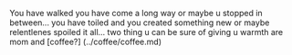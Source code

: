 You have walked 
you have come a long way
or maybe u stopped in between...
you have toiled
and you created something new
or maybe relentlenes spoiled it all...
two thing u can be sure of 
giving u warmth are
mom and 
[coffee?] (../coffee/coffee.md)